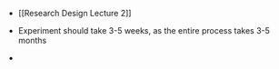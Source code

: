 * [[Research Design Lecture 2]]

* Experiment should take 3-5 weeks, as the entire process takes 3-5 months

* 